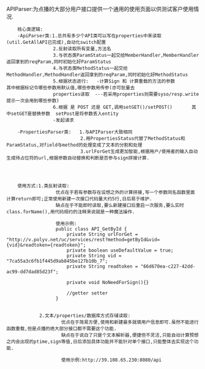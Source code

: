 APIParser:为点播的大部分用户接口提供一个通用的使用页面以供测试客户使用情况.

        核心类逻辑:
        -ApiParser类:1.总共有多少个API类可以写在properties中来读取(util.GetAllAPI已完成),自动化switch配置
                     2.反射读取所有变量,方法名
                     3.与状态类ParamStatus一起交给MemberHandler,MemberHandler返回拿到的reqParam,同时初始化好ParamStatus
                     4.与状态类MethodStatus一起交给MethodHandler,MethodHandler返回拿到的reqParam,同时初始化好MethodStatus
                     5.根据状态进行:   -计算Sign 和 计算重载的方法的参数         其中根据标记令哪些参数用默认值,哪些参数用传参(亦可批量去
                     properties读取  ---若采用properties则需要syso/resp.write提示一次会用到哪些参数)
                     6.根据 是 POST 还是 GET,调用setGET()/setPOST()       其中setGET是替换参数  setPost是将参数丢入entity
                     -发起请求
                     
        -PropertiesParser类:   1.与APIParser大致相同
                               2.用PropertiesStatus代替了MethodStatus和ParamStatus,对field与method的处理变成了文本的分割和处理
                               3.urlForGet生成更加智能,根据用户/使用者的输入自动生成待占位符的url,根据参数自动替换和判断是否参与sign拼接计算.




        使用方式:1.类反射读取:
                      优点在于若有参数存在设想之外的计算拼接,写一个参数同名函数里面计算return即可;正常使用新建一次接口代码量大约5行,日后易于维护.
                      缺点在于不能即时读取,要么新建接口后重启一次服务,要么实时class.forName(),用代码规约的注释来说就是一种魔法操作.
                      
                      使用示例:
                      public class API_GetById {
                          private String urlForGet = "http://v.polyv.net/uc/services/rest?method=getById&vid={vid}&readtoken={readtoken}";
                          private boolean useDefaultValue = true;
                          private String vid = "7ca55a3c6fb1f445d9ab845be127b10b_7";
                          private String readtoken = "66d670ea-c227-42dd-ac99-dd7dad85d23f";

                          private void NoNeedForSign(){}

                          //getter setter
                      }

                
                2.文本/properties/数据库方式存储读取:
                        优点在于简易方便,使用和新建最多就填用户信息即可.虽然不能进行函数重载,但是点播的绝大部分接口都不需要这个功能.
                        缺点在于说白了只是个文本解析器,便捷但不灵活,只能自动计算预想之内会出现的ptime,sign等值,日后添加具体功能并不能针对单个接口,只能整体去实现这个功能.
                        
                        使用示例:http://39.108.65.230:8080/api
